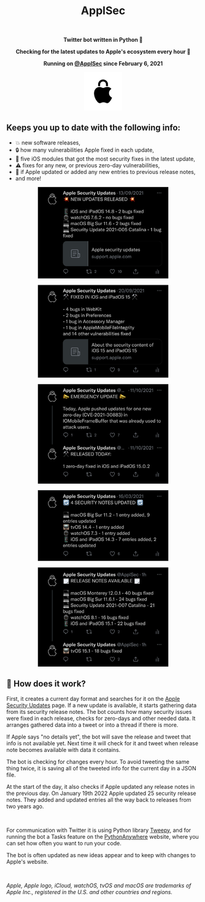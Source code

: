 <h1 align="center">ApplSec</h1>
<br>
<p align="center"><b>Twitter bot written in Python 🐍</b></p>
<p align="center"><b>Checking for the latest updates to Apple's ecosystem every hour 🔐</b></p>
<p align="center"><b>Running on <a href="https://twitter.com/applsec">@ApplSec</a> since February 6, 2021</b></p>
<p align="center"><img src="images/ApplSec.png" width=100></p>

## Keeps you up to date with the following info:
* 💥 new software releases,
* 🔒 how many vulnerabilities Apple fixed in each update,
* 💉 five iOS modules that got the most security fixes in the latest update,
* ⚠️ fixes for any new, or previous zero-day vulnerabilities,
* 🔄 if Apple updated or added any new entries to previous release notes,
* and more!

<p align="center"><img src="images/img1_dark.jpg" width=340></p>
<p align="center"><img src="images/img2_dark.jpg" width=340></p>
<p align="center"><img src="images/img3_dark.jpg" width=340></p>
<p align="center"><img src="images/img4_dark.jpg" width=340></p>
<p align="center"><img src="images/img6_dark.jpg" width=340></p>

## 🦾 How does it work?
First, it creates a current day format and searches for it on the [Apple Security Updates](https://support.apple.com/en-us/HT201222) page. If a new update is available, it starts gathering data from its security release notes. The bot counts how many security issues were fixed in each release, checks for zero-days and other needed data. It arranges gathered data into a tweet or into a thread if there is more.

If Apple says "no details yet", the bot will save the release and tweet that info is not available yet. Next time it will check for it and tweet when release note becomes available with data it contains.

The bot is checking for changes every hour. To avoid tweeting the same thing twice, it is saving all of the tweeted info for the current day in a JSON file.

At the start of the day, it also checks if Apple updated any release notes in the previous day. On January 19th 2022 Apple updated 25 security release notes. They added and updated entries all the way back to releases from two years ago.

<br>

For communication with Twitter it is using Python library [Tweepy](https://www.tweepy.org/), and for running the bot a Tasks feature on the [PythonAnywhere](https://www.pythonanywhere.com/) website, where you can set how often you want to run your code.

The bot is often updated as new ideas appear and to keep with changes to Apple's website.

<br>

_Apple, Apple logo, iCloud, watchOS, tvOS and macOS are trademarks of Apple Inc., registered in the U.S. and other countries and regions._
